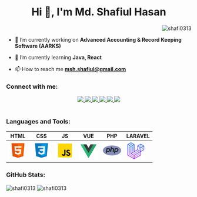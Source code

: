 <h1 align="center">Hi 👋, I'm Md. Shafiul Hasan</h1>
<!-- <h3 align="center">Web Developer</h3> -->
<p align="right">
        <img src="https://komarev.com/ghpvc/?username=shafi0313&label=Profile%20views&color=0e75b6&style=flat" alt="shafi0313" />
    </p>

- 🔭 I’m currently working on **Advanced Accounting & Record Keeping Software (AARKS)**

- 🌱 I’m currently learning **Java, React**

- 📫 How to reach me **msh.shafiul@gmail.com**


<h3>Connect with me:</h3>

<!-- <h3 style="display: flex; justify-content: space-between;">
    <p>Connect with me: </p>
    <p align="right">
        <img src="https://komarev.com/ghpvc/?username=shafi0313&label=Profile%20views&color=0e75b6&style=flat" alt="shafi0313" />
    </p>
</h3> -->
<div align="center">
    <a href="mailto:msh.shafiul@gmail.com">
        <img src="https://img.shields.io/badge/-Mail Me-D14836?style=flat&logo=Gmail&logoColor=white"/>
    </a>
    <a href="https://shafi0313.github.io/">
        <img src="https://img.shields.io/badge/Website-3b5998?style=flat-square&logo=google-chrome&logoColor=white"/>
    </a>
    <a href="https://facebook.com/shafi0313">
        <img src="https://img.shields.io/badge/-Facebook-1877F2?style=flat&logo=Facebook&logoColor=white"/>
    </a>
    <a href="https://www.linkedin.com/in/shafi3013/">
        <img src="https://img.shields.io/badge/-LinkedIn-blue?style=flat-square&logo=Linkedin&logoColor=white"/>
    </a>
    <a href="https://twitter.com/shafi3013">
        <img src="https://img.shields.io/badge/-Twitter-1ca0f1?style=flat-square&labelColor=1ca0f1&logo=twitter&logoColor=white"/>
    </a>
    <a href="https://twitter.com/shafi3013">
        <img  src="https://img.shields.io/badge/Leet%20Code-%23FFA116?logo=leetcode&logoColor=white">
    </a>
</div>

<br/>


<!-- <p align="left"> <a href="https://twitter.com/shafi0313" target="blank"><img src="https://img.shields.io/twitter/follow/shafi0313?logo=twitter&style=for-the-badge" alt="shafi0313" /></a> </p> -->



<!-- <h3 align="left">Connect with me:</h3> -->
<!-- <p align="left">
    <a href="https://twitter.com/shafi0313" target="blank">
        <img align="center" src="https://raw.githubusercontent.com/rahuldkjain/github-profile-readme-generator/master/src/images/icons/Social/twitter.svg" alt="shafi0313" height="30" width="40" />
    </a>
    <a href="https://linkedin.com/in/shafi0313" target="blank">
        <img align="center" src="https://raw.githubusercontent.com/rahuldkjain/github-profile-readme-generator/master/src/images/icons/Social/linked-in-alt.svg" alt="shafi0313" height="30" width="40" />
    </a>
    <a href="https://www.leetcode.com/shafi0313" target="blank">
        <img align="center" src="https://raw.githubusercontent.com/rahuldkjain/github-profile-readme-generator/master/src/images/icons/Social/leet-code.svg" alt="shafi0313" height="30" width="40" />
    </a>
</p> -->


<h3 align="left">Languages and Tools:</h3>
<div align="center">

|  HTML | CSS  |  JS | VUE  | PHP  |  LARAVEL |
|:-:|:-:|:-:|:-:|:-:|---|
|  <code><img height="50" src="icons/html.svg"></code> |  <code><img height="50" src="icons/css.svg"></code>  | <code><img height="50" src="icons/js.svg"></code>  |  <code><img height="50" src="icons/vuejs.svg"></code> |  <code><img height="50" src="icons/php-96.png"></code> |  <code><img height="50" src="icons/laravel-96.png"></code> |
</div>

<!-- <h3 align="left">Languages and Tools:</h3>
<p align="left">
    <a href="https://www.w3schools.com/css/" target="_blank" rel="noreferrer"> 
        <img src="https://raw.githubusercontent.com/devicons/devicon/master/icons/css3/css3-original-wordmark.svg" alt="css3" width="40" height="40"/> 
    </a> 
    <a href="https://www.w3.org/html/" target="_blank" rel="noreferrer"> 
        <img src="https://raw.githubusercontent.com/devicons/devicon/master/icons/html5/html5-original-wordmark.svg" alt="html5" width="40" height="40"/> 
    </a>
    <a href="https://getbootstrap.com" target="_blank" rel="noreferrer"> 
        <img src="https://raw.githubusercontent.com/devicons/devicon/master/icons/bootstrap/bootstrap-plain-wordmark.svg" alt="bootstrap" width="40" height="40"/> 
    </a>
    <a href="https://sass-lang.com" target="_blank" rel="noreferrer"> 
        <img src="https://raw.githubusercontent.com/devicons/devicon/master/icons/sass/sass-original.svg" alt="sass" width="40" height="40"/> 
    </a>
    <a href="https://developer.mozilla.org/en-US/docs/Web/JavaScript" target="_blank" rel="noreferrer"> 
        <img src="https://raw.githubusercontent.com/devicons/devicon/master/icons/javascript/javascript-original.svg" alt="javascript" width="40" height="40"/> 
    </a>
    <a href="https://vuejs.org/" target="_blank" rel="noreferrer"> 
        <img src="https://raw.githubusercontent.com/devicons/devicon/master/icons/vuejs/vuejs-original-wordmark.svg" alt="vuejs" width="40" height="40"/> 
    </a>
    <a href="https://www.php.net" target="_blank" rel="noreferrer"> 
        <img src="https://raw.githubusercontent.com/devicons/devicon/master/icons/php/php-original.svg" alt="php" width="40" height="40"/> 
    </a>
    <a href="https://laravel.com/" target="_blank" rel="noreferrer"> 
        <img src="https://raw.githubusercontent.com/devicons/devicon/master/icons/laravel/laravel-plain-wordmark.svg" alt="laravel" width="40" height="40"/> 
    </a>
</p> -->

<!-- <p>
    <img align="left" src="https://github-readme-stats.vercel.app/api/top-langs?username=shafi0313&show_icons=true&locale=en&layout=compact" alt="shafi0313" />
</p> -->

<h3>GitHub Stats:</h3>
<div >
    <img width="48%" align="center" src="https://github-readme-stats.vercel.app/api?username=shafi0313&show_icons=true&locale=en" alt="shafi0313" />
    <img width="51%" align="center" src="https://github-readme-streak-stats.herokuapp.com/?user=shafi0313&" alt="shafi0313" />
</div>

